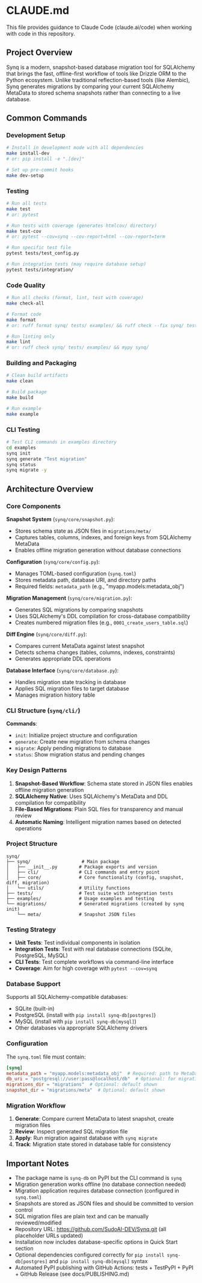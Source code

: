 # CLAUDE.md

This file provides guidance to Claude Code (claude.ai/code) when working with code in this repository.

## Project Overview

Synq is a modern, snapshot-based database migration tool for SQLAlchemy that brings the fast, offline-first workflow of tools like Drizzle ORM to the Python ecosystem. Unlike traditional reflection-based tools (like Alembic), Synq generates migrations by comparing your current SQLAlchemy MetaData to stored schema snapshots rather than connecting to a live database.

## Common Commands

### Development Setup
```bash
# Install in development mode with all dependencies
make install-dev
# or: pip install -e ".[dev]"

# Set up pre-commit hooks
make dev-setup
```

### Testing
```bash
# Run all tests
make test
# or: pytest

# Run tests with coverage (generates htmlcov/ directory)
make test-cov  
# or: pytest --cov=synq --cov-report=html --cov-report=term

# Run specific test file
pytest tests/test_config.py

# Run integration tests (may require database setup)
pytest tests/integration/
```

### Code Quality
```bash
# Run all checks (format, lint, test with coverage)
make check-all

# Format code
make format
# or: ruff format synq/ tests/ examples/ && ruff check --fix synq/ tests/ examples/

# Run linting only  
make lint
# or: ruff check synq/ tests/ examples/ && mypy synq/
```

### Building and Packaging
```bash
# Clean build artifacts
make clean

# Build package
make build

# Run example
make example
```

### CLI Testing
```bash
# Test CLI commands in examples directory
cd examples
synq init
synq generate "Test migration"
synq status
synq migrate -y
```

## Architecture Overview

### Core Components

**Snapshot System** (`synq/core/snapshot.py`):
- Stores schema state as JSON files in `migrations/meta/`
- Captures tables, columns, indexes, and foreign keys from SQLAlchemy MetaData
- Enables offline migration generation without database connections

**Configuration** (`synq/core/config.py`):
- Manages TOML-based configuration (`synq.toml`)
- Stores metadata path, database URI, and directory paths
- Required fields: `metadata_path` (e.g., "myapp.models:metadata_obj")

**Migration Management** (`synq/core/migration.py`):
- Generates SQL migrations by comparing snapshots
- Uses SQLAlchemy's DDL compilation for cross-database compatibility
- Creates numbered migration files (e.g., `0001_create_users_table.sql`)

**Diff Engine** (`synq/core/diff.py`):
- Compares current MetaData against latest snapshot
- Detects schema changes (tables, columns, indexes, constraints)
- Generates appropriate DDL operations

**Database Interface** (`synq/core/database.py`):
- Handles migration state tracking in database
- Applies SQL migration files to target database
- Manages migration history table

### CLI Structure (`synq/cli/`)

**Commands**:
- `init`: Initialize project structure and configuration
- `generate`: Create new migration from schema changes
- `migrate`: Apply pending migrations to database  
- `status`: Show migration status and pending changes

### Key Design Patterns

1. **Snapshot-Based Workflow**: Schema state stored in JSON files enables offline migration generation
2. **SQLAlchemy Native**: Uses SQLAlchemy's MetaData and DDL compilation for compatibility
3. **File-Based Migrations**: Plain SQL files for transparency and manual review
4. **Automatic Naming**: Intelligent migration names based on detected operations

### Project Structure
```
synq/
├── synq/                   # Main package
│   ├── __init__.py        # Package exports and version
│   ├── cli/               # CLI commands and entry point
│   ├── core/              # Core functionality (config, snapshot, diff, migration)
│   └── utils/             # Utility functions
├── tests/                 # Test suite with integration tests
├── examples/              # Usage examples and testing
└── migrations/            # Generated migrations (created by synq init)
    └── meta/              # Snapshot JSON files
```

### Testing Strategy

- **Unit Tests**: Test individual components in isolation
- **Integration Tests**: Test with real database connections (SQLite, PostgreSQL, MySQL)
- **CLI Tests**: Test complete workflows via command-line interface
- **Coverage**: Aim for high coverage with `pytest --cov=synq`

### Database Support

Supports all SQLAlchemy-compatible databases:
- SQLite (built-in)
- PostgreSQL (install with `pip install synq-db[postgres]`)
- MySQL (install with `pip install synq-db[mysql]`)
- Other databases via appropriate SQLAlchemy drivers

### Configuration

The `synq.toml` file must contain:
```toml
[synq]
metadata_path = "myapp.models:metadata_obj"  # Required: path to MetaData
db_uri = "postgresql://user:pass@localhost/db"  # Optional: for migrations only
migrations_dir = "migrations"  # Optional: default shown
snapshot_dir = "migrations/meta"  # Optional: default shown
```

### Migration Workflow

1. **Generate**: Compare current MetaData to latest snapshot, create migration files
2. **Review**: Inspect generated SQL migration file  
3. **Apply**: Run migration against database with `synq migrate`
4. **Track**: Migration state stored in database table for consistency

## Important Notes

- The package name is `synq-db` on PyPI but the CLI command is `synq`
- Migration generation works offline (no database connection needed)
- Migration application requires database connection (configured in `synq.toml`)
- Snapshots are stored as JSON files and should be committed to version control
- SQL migration files are plain text and can be manually reviewed/modified
- Repository URL: https://github.com/SudoAI-DEV/Synq.git (all placeholder URLs updated)
- Installation now includes database-specific options in Quick Start section
- Optional dependencies configured correctly for `pip install synq-db[postgres]` and `pip install synq-db[mysql]` syntax
- Automated PyPI publishing with GitHub Actions: tests + TestPyPI + PyPI + GitHub Release (see docs/PUBLISHING.md)